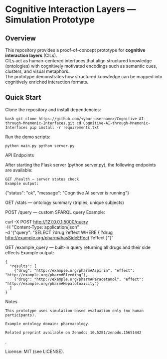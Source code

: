 # Cognitive Interaction Layers — Simulation Prototype

## Overview
This repository provides a proof-of-concept prototype for **cognitive interaction layers** (CILs).  
CILs act as human-centered interfaces that align structured knowledge (ontologies) with cognitively motivated encodings such as semantic cues, clusters, and visual metaphors.  
The prototype demonstrates how structured knowledge can be mapped into cognitively enriched interaction formats.

## Quick Start

Clone the repository and install dependencies:

`bash
git clone https://github.com/<your-username>/Cognitive-AI-through-Mnemonic-Interfaces.git
cd Cognitive-AI-through-Mnemonic-Interfaces
pip install -r requirements.txt`

Run the demo scripts:

`python main.py
python server.py`

API Endpoints

After starting the Flask server (python server.py), the following endpoints are available:

    GET /health — server status check
    Example output:

{"status": "ok", "message": "Cognitive AI server is running"}

GET /stats — ontology summary (triples, unique subjects)

POST /query — custom SPARQL query
Example:

curl -X POST http://127.0.0.1:5000/query \
     -H "Content-Type: application/json" \
     -d '{"query": "SELECT ?drug ?effect WHERE { ?drug <http://example.org/pharm#hasSideEffect> ?effect }"}'

GET /example_query — built-in query returning all drugs and their side effects
Example output:

    {
      "results": [
        {"drug": "http://example.org/pharm#Aspirin", "effect": "http://example.org/pharm#Bleeding"},
        {"drug": "http://example.org/pharm#Paracetamol", "effect": "http://example.org/pharm#Hepatotoxicity"}
      ]
    }

Notes

    This prototype uses simulation-based evaluation only (no human participants).

    Example ontology domain: pharmacology.

    Related preprint available on Zenodo: 10.5281/zenodo.15651442

.

License: MIT (see LICENSE).

